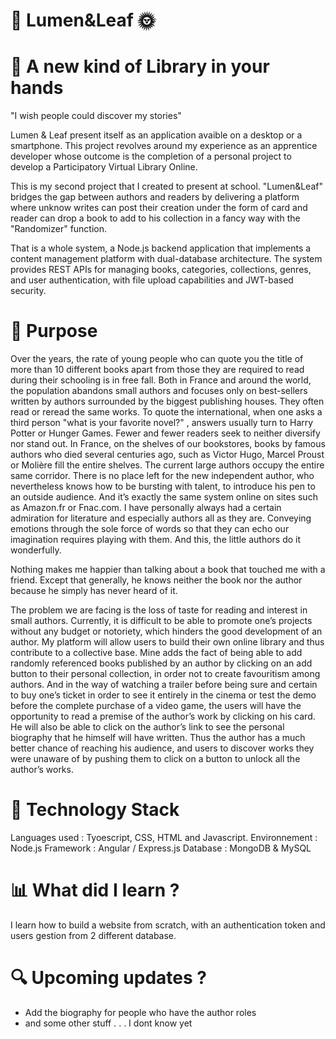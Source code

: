 # 🌿 Lumen&Leaf 🌞
# 📖 A new kind of Library in your hands
"I wish people could discover my stories"

Lumen & Leaf present itself as an application avaible on a desktop or a smartphone. This project revolves around my experience as an apprentice developer whose outcome is the completion of a personal project to develop a Participatory Virtual Library Online.

This is my second project that I created to present at school. "Lumen&Leaf" bridges the gap between authors and readers by delivering a platform where unknow writes can post their creation under the form of card and reader can drop a book to add to his collection in a fancy way with the "Randomizer" function.

That is a whole system, a Node.js backend application that implements a content management platform with dual-database architecture. The system provides REST APIs for managing books, categories, collections, genres, and user authentication, with file upload capabilities and JWT-based security.

# 🚀 Purpose
Over the years, the rate of young people who can quote you the title of more than 10 different books apart from those they are required to read during their schooling is in free fall. Both in France and around the world, the population abandons small authors and focuses only on best-sellers written by authors surrounded by the biggest publishing houses. They often read or reread the same works. To quote the international, when one asks a third person "what is your favorite novel?" , answers usually turn to Harry Potter or Hunger Games. Fewer and fewer readers seek to neither diversify nor stand out. In France, on the shelves of our bookstores, books by famous authors who died several centuries ago, such as Victor Hugo, Marcel Proust or Molière fill the entire shelves. The current large authors occupy the entire same corridor. There is no place left for the new independent author, who nevertheless knows how to be bursting with talent, to introduce his pen to an outside audience. And it’s exactly the same system online on sites such as Amazon.fr or Fnac.com. I have personally always had a certain admiration for literature and especially authors all as they are. Conveying emotions through the sole force of words so that they can echo our imagination requires playing with them. And this, the little authors do it wonderfully.

Nothing makes me happier than talking about a book that touched me with a friend. Except that generally, he knows neither the book nor the author because he simply has never heard of it. 

The problem we are facing is the loss of taste for reading and interest in small authors. Currently, it is difficult to be able to promote one’s projects without any budget or notoriety, which hinders the good development of an author. 
My platform will allow users to build their own online library and thus contribute to a collective base. Mine adds the fact of being able to add randomly referenced books published by an author by clicking on an add button to their personal collection, in order not to create favouritism among authors. And in the way of watching a trailer before being sure and certain to buy one’s ticket in order to see it entirely in the cinema or test the demo before the complete purchase of a video game, the users will have the opportunity to read a premise of the author’s work by clicking on his card. He will also be able to click on the author’s link to see the personal biography that he himself will have written. Thus the author has a much better chance of reaching his audience, and users to discover works they were unaware of by pushing them to click on a button to unlock all the author’s works.

# 🦫 Technology Stack

Languages used : Tyoescript, CSS, HTML and Javascript.
Environnement : Node.js
Framework : Angular / Express.js
Database : MongoDB & MySQL

# 📊 What did I learn ?

I learn how to build a website from scratch, with an authentication token and users gestion from 2 different database. 

# 🔍 Upcoming updates ?

- Add the biography for people who have the author roles
- and some other stuff . . . I dont know yet
